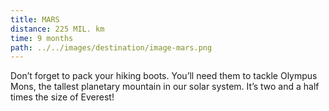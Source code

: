 ```yaml
---
title: MARS
distance: 225 MIL. km
time: 9 months
path: ../../images/destination/image-mars.png
---
```


Don’t forget to pack your hiking boots. You’ll need them to tackle Olympus Mons, the tallest planetary mountain in our solar system. It’s two and a half times the size of Everest!
